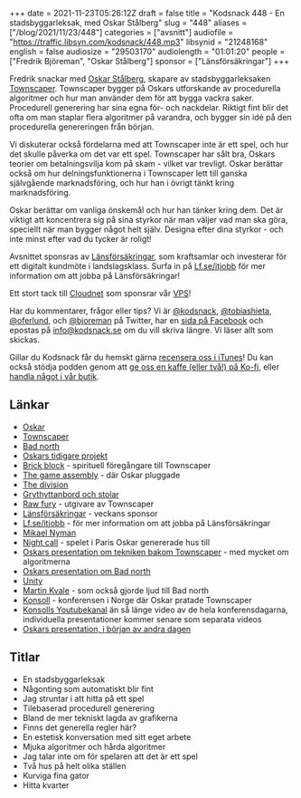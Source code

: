 +++
date = 2021-11-23T05:26:12Z
draft = false
title = "Kodsnack 448 - En stadsbyggarleksak, med Oskar Stålberg"
slug = "448"
aliases = ["/blog/2021/11/23/448"]
categories = ["avsnitt"]
audiofile = "https://traffic.libsyn.com/kodsnack/448.mp3"
libsynid = "21248168"
english = false
audiosize = "29503170"
audiolength = "01:01:20"
people = ["Fredrik Björeman", "Oskar Stålberg"]
sponsor = ["Länsförsäkringar"]
+++

Fredrik snackar med [Oskar Stålberg](https://twitter.com/osksta), skapare av stadsbyggarleksaken [Townscaper](https://en.wikipedia.org/wiki/Townscaper). Townscaper bygger på Oskars utforskande av procedurella algoritmer och hur man använder dem för att bygga vackra saker.  Procedurell generering har sina egna för- och nackdelar. Riktigt fint blir det ofta om man staplar flera algoritmer på varandra, och bygger sin idé på den procedurella genereringen från början.

Vi diskuterar också fördelarna med att Townscaper inte är ett spel, och hur det skulle påverka om det var ett spel. Townscaper har sålt bra, Oskars teorier om betalningsvilja kom på skam - vilket var trevligt. Oskar berättar också om hur delningsfunktionerna i Townscaper lett till ganska självgående marknadsföring, och hur han i övrigt tänkt kring marknadsföring.

Oskar berättar om vanliga önskemål och hur han tänker kring dem. Det är viktigt att koncentrera sig på sina styrkor när man väljer vad man ska göra, speciellt när man bygger något helt själv. Designa efter dina styrkor - och inte minst efter vad du tycker är roligt!

Avsnittet sponsras av [Länsförsäkringar](https://ad.doubleclick.net/ddm/trackclk/N271002.4084750IDGSWEDEN/B26515849.314933443;dc_trk_aid=507519565;dc_trk_cid=158179003;dc_lat=;dc_rdid=;tag_for_child_directed_treatment=;tfua=;ltd=), som kraftsamlar och investerar för ett digitalt kundmöte i landslagsklass. Surfa in på [Lf.se/itjobb](https://ad.doubleclick.net/ddm/trackclk/N271002.4084750IDGSWEDEN/B26515849.314933443;dc_trk_aid=507519565;dc_trk_cid=158179003;dc_lat=;dc_rdid=;tag_for_child_directed_treatment=;tfua=;ltd=) för mer information om att jobba på Länsförsäkringar!

Ett stort tack till [Cloudnet](https://www.cloudnet.se) som sponsrar vår [VPS](https://en.wikipedia.org/wiki/Virtual_private_server)!

Har du kommentarer, frågor eller tips? Vi är [@kodsnack](https://www.twitter.com/kodsnack), [@tobiashieta](https://www.twitter.com/tobiashieta), [@oferlund](https://www.twitter.com/oferlund), och [@bjoreman](https://www.twitter.com/bjoreman) på Twitter, har en [sida på Facebook](https://www.facebook.com/kodsnack) och epostas på [info@kodsnack.se](mailto:info@kodsnack.se) om du vill skriva längre. Vi läser allt som skickas.

Gillar du Kodsnack får du hemskt gärna [recensera oss i iTunes](https://itunes.apple.com/se/podcast/kodsnack/id561631498?l=en)! Du kan också stödja podden genom att <a href="https://ko-fi.com/kodsnack" rel="payment">ge oss en kaffe (eller två!) på Ko-fi</a>, eller [handla något i vår butik](https://shop.spreadshirt.se/kodsnack/).

## Länkar ##
* [Oskar](https://twitter.com/osksta)
* [Townscaper](https://en.wikipedia.org/wiki/Townscaper)
* [Bad north](https://www.badnorth.com/)
* [Oskars tidigare projekt](https://oskarstalberg.tumblr.com/)
* [Brick block](http://oskarstalberg.com/game/house/index.html) - spirituell föregångare till Townscaper
* [The game assembly](https://www.thegameassembly.com/) - där Oskar pluggade
* [The division](https://en.wikipedia.org/wiki/Tom_Clancy%27s_The_Division)
* [Grythyttanbord och stolar](https://www.grythyttan.net/vara-mobler/klassikerserien/)
* [Raw fury](https://rawfury.com) - utgivare av Townscaper
* [Länsförsäkringar](https://ad.doubleclick.net/ddm/trackclk/N271002.4084750IDGSWEDEN/B26515849.314933443;dc_trk_aid=507519565;dc_trk_cid=158179003;dc_lat=;dc_rdid=;tag_for_child_directed_treatment=;tfua=;ltd=) - veckans sponsor
* [Lf.se/itjobb](https://ad.doubleclick.net/ddm/trackclk/N271002.4084750IDGSWEDEN/B26515849.314933443;dc_trk_aid=507519565;dc_trk_cid=158179003;dc_lat=;dc_rdid=;tag_for_child_directed_treatment=;tfua=;ltd=) - för mer information om att jobba på Länsförsäkringar
* [Mikael Nyman](https://www.linkedin.com/in/mikael-nyman-4875281a/?originalSubdomain=se)
* [Night call](https://nightcall-game.com) - spelet i Paris Oskar genererade hus till
* [Oskars presentation om tekniken bakom Townscaper](https://www.youtube.com/watch?v=1hqt8JkYRdI&list=WL&index=9) - med mycket om algoritmerna
* [Oskars presentation om Bad north](https://www.youtube.com/watch?v=6JcFbivo8dQ&list=WL&index=5)
* [Unity](https://en.wikipedia.org/wiki/Unity_%28game_engine%29)
* [Martin Kvale](http://www.martinkvale.com/) - som också gjorde ljud till Bad north
* [Konsoll](http://konsoll.org) - konferensen i Norge där Oskar pratade Townscaper
* [Konsolls Youtubekanal](https://www.youtube.com/c/Konsoll/videos) än så länge video av de hela konferensdagarna, individuella presentationer kommer senare som separata videos
* [Oskars presentation, i början av andra dagen](https://youtu.be/APIdkBwwWJI?t=4272)

## Titlar ##
* En stadsbyggarleksak
* Någonting som automatiskt blir fint
* Jag struntar i att hitta på ett spel
* Tilebaserad procedurell generering
* Bland de mer tekniskt lagda av grafikerna
* Finns det generella regler här?
* En estetisk konversation med sitt eget arbete
* Mjuka algoritmer och hårda algoritmer
* Jag talar inte om för spelaren att det är ett spel
* Två hus på helt olika ställen
* Kurviga fina gator
* Hitta kvarter